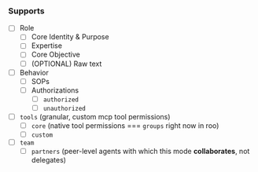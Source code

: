 ### Supports
- [ ] Role
  - [ ] Core Identity & Purpose
  - [ ] Expertise
  - [ ] Core Objective
  - [ ] (OPTIONAL) Raw text
- [ ] Behavior
  - [ ] SOPs
  - [ ] Authorizations
    - [ ] `authorized`
    - [ ] `unauthorized`
- [ ] `tools` (granular, custom mcp tool permissions)
  - [ ] `core` (native tool permissions === `groups` right now in roo)
  - [ ] `custom`
- [ ] `team` 
  - [ ] `partners` (peer-level agents with which this mode **collaborates**, not delegates)